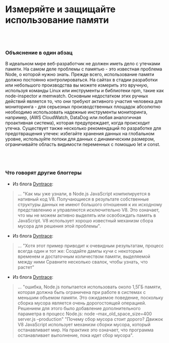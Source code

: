 # Измеряйте и защищайте использование памяти

<br/><br/>

### Объяснение в один абзац

В идеальном мире веб-разработчик не должен иметь дело с утечками памяти. На самом деле проблемы с памятью - это известная проблема Node, о которой нужно знать. Прежде всего, использование памяти должно постоянно контролироваться. На сайтах в стадии разработки или небольшого производства вы можете измерить это вручную, используя команды Linux или инструменты и библиотеки npm, такие как node-inspector и memwatch. Основным недостатком этих ручных действий является то, что они требуют активного участия человека для мониторинга - для серьезных производственных площадок абсолютно необходимо использовать надежные инструменты мониторинга, например, (AWS CloudWatch, DataDog или любая аналогичная проактивная система), которая предупреждает, когда происходит утечка. Существует также несколько рекомендаций по разработке для предотвращения утечек: избегайте хранения данных на глобальном уровне, используйте потоки для данных с динамическим размером, ограничивайте область видимости переменных с помощью let и const.

<br/><br/>

### Что говорят другие блоггеры

* Из блога [Dyntrace](http://apmblog.dynatrace.com/):
> ... "Как мы уже узнали, в Node.js JavaScript компилируется в нативный код V8. Получающиеся в результате собственные структуры данных не имеют большого отношения к их исходному представлению и управляются исключительно V8. Это означает, что мы не можем активно выделять или освобождать память в JavaScript. V8 использует хорошо известный механизм сбора мусора для решения этой проблемы".

* Из блога [Dyntrace](http://blog.argteam.com/coding/hardening-node-js-for-production-part-2-using-nginx-to-avoid-node-js-load):
> ... "Хотя этот пример приводит к очевидным результатам, процесс всегда один и тот же:
Создайте дампы кучи с некоторым временем и достаточным количеством памяти, выделяемой между ними
Сравните несколько свалок, чтобы узнать, что растет"

* Из блога [Dyntrace](http://blog.argteam.com/coding/hardening-node-js-for-production-part-2-using-nginx-to-avoid-node-js-load):
> ... "ошибка, Node.js попытается использовать около 1,5ГБ памяти, которая должна быть ограничена при работе в системах с меньшим объемом памяти. Это ожидаемое поведение, поскольку сборка мусора является очень дорогостоящей операцией.
Решением для этого было добавление дополнительного параметра в процесс Node.js:
node –max_old_space_size=400 server.js –production"
"Почему сбор мусора стоит дорого? Движок V8 JavaScript использует механизм сборки мусора, который останавливает мир. На практике это означает, что программа останавливает выполнение, пока идет сбор мусора".
